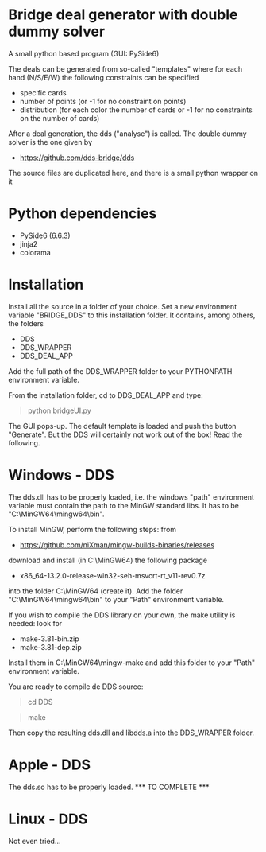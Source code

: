 # Bridge deal generator with double dummy solver

A small python based program (GUI: PySide6)

The deals can be generated from so-called "templates" where for each hand (N/S/E/W) the following constraints can be specified
  - specific cards
  - number of points (or -1 for no constraint on points)
  - distribution (for each color the number of cards or -1 for no constraints on the number of cards)

After a deal generation, the dds ("analyse") is called.
The double dummy solver is the one given by

- https://github.com/dds-bridge/dds

The source files are duplicated here, and there is a small python wrapper on it

Python dependencies
===================

- PySide6 (6.6.3)
- jinja2
- colorama

Installation
============

Install all the source in a folder of your choice. Set a new environment variable "BRIDGE_DDS" to this installation folder. It contains, among others, the folders
- DDS
- DDS_WRAPPER
- DDS_DEAL_APP

Add the full path of the DDS_WRAPPER folder to your PYTHONPATH environment variable.

From the installation folder, cd to DDS_DEAL_APP and type:

> python bridgeUI.py

The GUI pops-up. The default template is loaded and push the button "Generate". But the DDS will certainly not work out of the box! Read the following.


Windows - DDS
=============

The dds.dll has to be properly loaded, i.e. the windows "path" environment variable must contain the path to the MinGW standard libs. It has to be "C:\\MinGW64\\mingw64\\bin". 

To install MinGW, perform the following steps: from
- https://github.com/niXman/mingw-builds-binaries/releases

download and install (in C:\\MinGW64) the following package
- x86_64-13.2.0-release-win32-seh-msvcrt-rt_v11-rev0.7z

into the folder C:\MinGW64 (create it). Add the folder "C:\MinGW64\mingw64\bin" to your "Path" environment variable.

If you wish to compile the DDS library on your own, the make utility is needed: look for
- make-3.81-bin.zip
- make-3.81-dep.zip

Install them in C:\MinGW64\mingw-make and add this folder to your "Path" environment variable.

You are ready to compile de DDS source:
> cd DDS

> make

Then copy the resulting dds.dll and libdds.a into the DDS_WRAPPER folder.

Apple - DDS
===========

The dds.so has to be properly loaded.  *** TO COMPLETE ***

Linux - DDS
===========

Not even tried...
